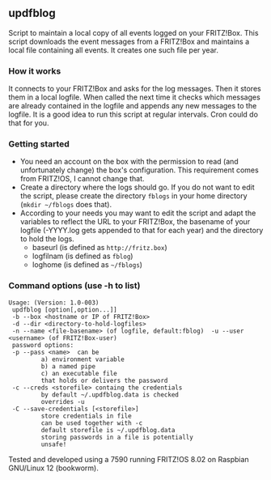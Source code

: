 ## updfblog
Script to maintain a local copy of all events logged on your FRITZ!Box.
This script downloads the event messages from a
FRITZ!Box and maintains a local file containing all
events. It creates one such file per year.

### How it works
It connects to your FRITZ!Box and asks for the log messages. Then it stores them in a local logfile. When called the next time it checks which messages are already contained in the logfile and appends any new messages to the logfile.
It is a good idea to run this script at regular intervals. Cron could do that for you.


### Getting started

- You need an account on the box with the permission
to read (and unfortunately change) the box's configuration. This requirement comes from FRITZ!OS, I cannot change that.
- Create a directory where the logs should go. If you do not want to edit the script, please create the directory `fblogs` in your home directory (`mkdir ~/fblogs` does that).
- According to your needs you may want to edit the script and adapt the variables to reflect the URL to your FRITZ!Box, the basename of your logfile (-YYYY.log gets appended to that for each year) and the directory to hold the logs.
    - baseurl (is defined as `http://fritz.box`)
    - logfilnam (is defined as `fblog`)
    - loghome (is defined as `~/fblogs`)<br/>
 
 ### Command options (use -h to list)
 ```
 Usage: (Version: 1.0-003)
  updfblog [option[,option...]]
  -b --box <hostname or IP of FRITZ!Box>
  -d --dir <directory-to-hold-logfiles>
  -n --name <file-basename> (of logfile, default:fblog)  -u --user <username> (of FRITZ!Box-user)
  password options:
  -p --pass <name>  can be
          a) environment variable
          b) a named pipe
          c) an executable file
          that holds or delivers the password
  -c --creds <storefile> containg the credentials
          by default ~/.updfblog.data is checked
          overrides -u
  -C --save-credentials [<storefile>]
          store credentials in file
          can be used together with -c
          default storefile is ~/.updfblog.data
          storing passwords in a file is potentially
          unsafe!
 ```

Tested and developed using a 7590 running FRITZ!OS 8.02 on Raspbian GNU/Linux 12 (bookworm).
